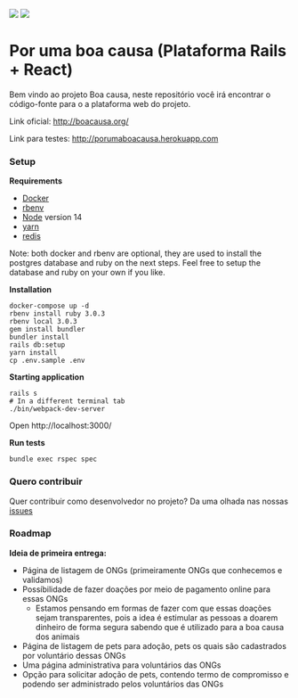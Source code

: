 <a href="https://codeclimate.com/github/boacausa/webplatform/maintainability"><img src="https://api.codeclimate.com/v1/badges/0c390c414647d152de40/maintainability" /></a>
<a href="https://codeclimate.com/github/boacausa/webplatform/test_coverage"><img src="https://api.codeclimate.com/v1/badges/0c390c414647d152de40/test_coverage" /></a>

# Por uma boa causa (Plataforma Rails + React)

Bem vindo ao projeto Boa causa, neste repositório você irá encontrar o código-fonte para o a plataforma web do projeto.

Link oficial: http://boacausa.org/

Link para testes: http://porumaboacausa.herokuapp.com

### Setup

**Requirements**

* [Docker](https://docs.docker.com/install/)
* [rbenv](https://github.com/rbenv/rbenv)
* [Node](https://nodejs.org/en/download/) version 14
* [yarn](https://classic.yarnpkg.com/lang/en/docs/install)
* [redis](https://redis.io/)

Note: both docker and rbenv are optional, they are used to install the postgres database and ruby on the next steps. Feel free to setup the database and ruby on your own if you like.

**Installation**

```shell
docker-compose up -d
rbenv install ruby 3.0.3
rbenv local 3.0.3
gem install bundler
bundler install
rails db:setup
yarn install
cp .env.sample .env
```

**Starting application**

```shell
rails s
# In a different terminal tab
./bin/webpack-dev-server
```

Open http://localhost:3000/

**Run tests**

```shell
bundle exec rspec spec
```

### Quero contribuir

Quer contribuir como desenvolvedor no projeto? Da uma olhada nas nossas [issues](https://github.com/boacausa/webplatform/issues?q=is%3Aopen+is%3Aissue+-label%3Adiscussion+-label%3A%22%5Bzube%5D%3A+In+Review%22+-label%3Aidea)


### Roadmap

**Ideia de primeira entrega:**

* Página de listagem de ONGs (primeiramente ONGs que conhecemos e validamos)
* Possíbilidade de fazer doações por meio de pagamento online para essas ONGs
  * Estamos pensando em formas de fazer com que essas doações sejam transparentes, pois a idea é estimular as pessoas a doarem dinheiro de forma segura sabendo que é utilizado para a boa causa dos animais
* Página de listagem de pets para adoção, pets os quais são cadastrados por voluntário dessas ONGs
* Uma página administrativa para voluntários das ONGs
* Opção para solicitar adoção de pets, contendo termo de compromisso e podendo ser administrado pelos voluntários das ONGs
